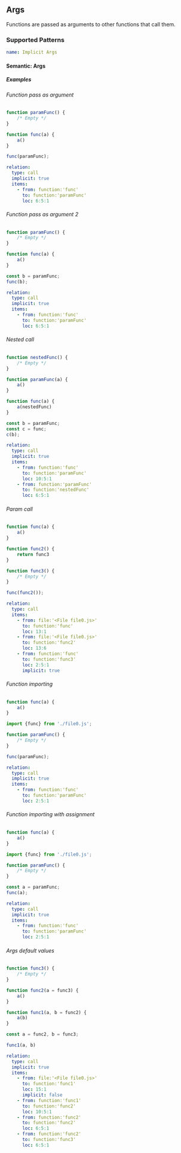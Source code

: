 ## Args

Functions are passed as arguments to other functions that call them.

### Supported Patterns

```yaml
name: Implicit Args
```

#### Semantic: Args

##### Examples

###### Function pass as argument

<!--pycg:args/call-->

```js
function paramFunc() {
    /* Empty */
}

function func(a) {
    a()
}

func(paramFunc);
```

```yaml
relation:
  type: call
  implicit: true
  items:
    - from: function:'func'
      to: function:'paramFunc'
      loc: 6:5:1
```

###### Function pass as argument 2

<!--pycg:args/assigned_call-->

```js
function paramFunc() {
    /* Empty */
}

function func(a) {
    a()
}

const b = paramFunc;
func(b);
```

```yaml
relation:
  type: call
  implicit: true
  items:
    - from: function:'func'
      to: function:'paramFunc'
      loc: 6:5:1
```

###### Nested call

<!--pycg:args/nested_call-->

```js
function nestedFunc() {
    /* Empty */
}

function paramFunc(a) {
    a()
}

function func(a) {
    a(nestedFunc)
}

const b = paramFunc;
const c = func;
c(b);
```

```yaml
relation:
  type: call
  implicit: true
  items:
    - from: function:'func'
      to: function:'paramFunc'
      loc: 10:5:1
    - from: function:'paramFunc'
      to: function:'nestedFunc'
      loc: 6:5:1
```

###### Param call

<!--pycg:args/param_call-->

```js
function func(a) {
    a()
}

function func2() {
    return func3
}

function func3() {
    /* Empty */
}

func(func2());
```

```yaml
relation:
  type: call
  items:
    - from: file:'<File file0.js>'
      to: function:'func'
      loc: 13:1
    - from: file:'<File file0.js>'
      to: function:'func2'
      loc: 13:6
    - from: function:'func'
      to: function:'func3'
      loc: 2:5:1
      implicit: true
```

###### Function importing

<!--pycg:args/imported_call-->

```js
function func(a) {
    a()
}
```

```js
import {func} from './file0.js';

function paramFunc() {
    /* Empty */
}

func(paramFunc);
```

```yaml
relation:
  type: call
  implicit: true
  items:
    - from: function:'func'
      to: function:'paramFunc'
      loc: 2:5:1
```

###### Function importing with assignment

<!--pycg:args/imported_assigned_call-->

```js
function func(a) {
    a()
}
```

```js
import {func} from './file0.js';

function paramFunc() {
    /* Empty */
}

const a = paramFunc;
func(a);
```

```yaml
relation:
  type: call
  implicit: true
  items:
    - from: function:'func'
      to: function:'paramFunc'
      loc: 2:5:1
```

###### Args default values

<!--pycg:kwargs/call-->
<!--pycg:kwargs/assigned_call-->
<!--pycg:kwargs/chained_call-->

```js
function func3() {
    /* Empty */
}

function func2(a = func3) {
    a()
}

function func1(a, b = func2) {
    a(b)
}

const a = func2, b = func3;

func1(a, b)
```

```yaml
relation:
  type: call
  implicit: true
  items:
    - from: file:'<File file0.js>'
      to: function:'func1'
      loc: 15:1
      implicit: false
    - from: function:'func1'
      to: function:'func2'
      loc: 10:5:1
    - from: function:'func2'
      to: function:'func2'
      loc: 6:5:1
    - from: function:'func2'
      to: function:'func3'
      loc: 6:5:1
```

